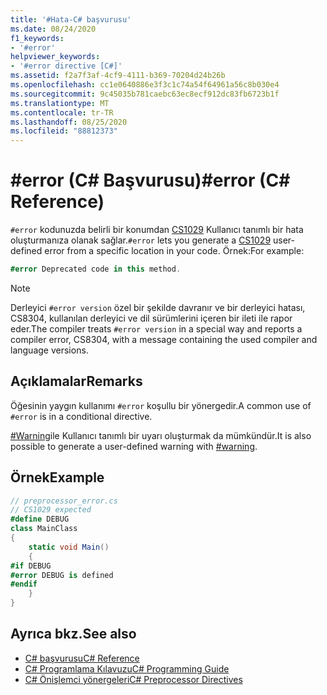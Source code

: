 ```yaml
---
title: '#Hata-C# başvurusu'
ms.date: 08/24/2020
f1_keywords:
- '#error'
helpviewer_keywords:
- '#error directive [C#]'
ms.assetid: f2a7f3af-4cf9-4111-b369-70204d24b26b
ms.openlocfilehash: cc1e0640886e3f3c1c74a54f64961a56c8b030e4
ms.sourcegitcommit: 9c45035b781caebc63ec8ecf912dc83fb6723b1f
ms.translationtype: MT
ms.contentlocale: tr-TR
ms.lasthandoff: 08/25/2020
ms.locfileid: "88812373"
---
```

# <a name="error-c-reference"></a><span data-ttu-id="138db-102">#error (C# Başvurusu)</span><span class="sxs-lookup"><span data-stu-id="138db-102">#error (C# Reference)</span></span>

<span data-ttu-id="138db-103">`#error` kodunuzda belirli bir konumdan [CS1029](../compiler-messages/cs1029.md) Kullanıcı tanımlı bir hata oluşturmanıza olanak sağlar.</span><span class="sxs-lookup"><span data-stu-id="138db-103">`#error` lets you generate a [CS1029](../compiler-messages/cs1029.md) user-defined error from a specific location in your code.</span></span> <span data-ttu-id="138db-104">Örnek:</span><span class="sxs-lookup"><span data-stu-id="138db-104">For example:</span></span>

```csharp
#error Deprecated code in this method.
```

> [!NOTE]
> <span data-ttu-id="138db-105">Derleyici `#error version` özel bir şekilde davranır ve bir derleyici hatası, CS8304, kullanılan derleyici ve dil sürümlerini içeren bir ileti ile rapor eder.</span><span class="sxs-lookup"><span data-stu-id="138db-105">The compiler treats `#error version` in a special way and reports a compiler error, CS8304, with a message containing the used compiler and language versions.</span></span>

## <a name="remarks"></a><span data-ttu-id="138db-106">Açıklamalar</span><span class="sxs-lookup"><span data-stu-id="138db-106">Remarks</span></span>

<span data-ttu-id="138db-107">Öğesinin yaygın kullanımı `#error` koşullu bir yönergedir.</span><span class="sxs-lookup"><span data-stu-id="138db-107">A common use of `#error` is in a conditional directive.</span></span>

<span data-ttu-id="138db-108">[#Warning](./preprocessor-warning.md)ile Kullanıcı tanımlı bir uyarı oluşturmak da mümkündür.</span><span class="sxs-lookup"><span data-stu-id="138db-108">It is also possible to generate a user-defined warning with [#warning](./preprocessor-warning.md).</span></span>

## <a name="example"></a><span data-ttu-id="138db-109">Örnek</span><span class="sxs-lookup"><span data-stu-id="138db-109">Example</span></span>

```csharp
// preprocessor_error.cs
// CS1029 expected
#define DEBUG
class MainClass
{
    static void Main()
    {
#if DEBUG
#error DEBUG is defined
#endif
    }
}
```

## <a name="see-also"></a><span data-ttu-id="138db-110">Ayrıca bkz.</span><span class="sxs-lookup"><span data-stu-id="138db-110">See also</span></span>

- [<span data-ttu-id="138db-111">C# başvurusu</span><span class="sxs-lookup"><span data-stu-id="138db-111">C# Reference</span></span>](../index.md)
- [<span data-ttu-id="138db-112">C# Programlama Kılavuzu</span><span class="sxs-lookup"><span data-stu-id="138db-112">C# Programming Guide</span></span>](../../programming-guide/index.md)
- [<span data-ttu-id="138db-113">C# Önişlemci yönergeleri</span><span class="sxs-lookup"><span data-stu-id="138db-113">C# Preprocessor Directives</span></span>](./index.md)
